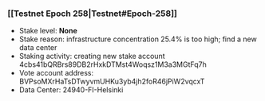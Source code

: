 ### [[Testnet Epoch 258|Testnet#Epoch-258]]
* Stake level: **None**
* Stake reason: infrastructure concentration 25.4% is too high; find a new data center
* Staking activity: creating new stake account 4cbs41bQRBrs89DB2rHxkDTMst4Woqsz1M3a3MGtFq7h
* Vote account address: BVPsoMXrHaTsDTwyvmUHKu3yb4jh2foR46jPiW2vqcxT
* Data Center: 24940-FI-Helsinki